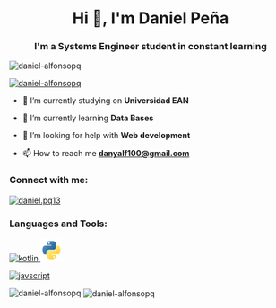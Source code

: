 <h1 align="center">Hi 👋, I'm Daniel Peña</h1>
<h3 align="center">I'm a Systems Engineer student in constant learning</h3>

<p align="left"> <img src="https://komarev.com/ghpvc/?username=daniel-alfonsopq&label=Profile%20views&color=0e75b6&style=flat" alt="daniel-alfonsopq" /> </p>

<p align="left"> <a href="https://github.com/ryo-ma/github-profile-trophy"><img src="https://github-profile-trophy.vercel.app/?username=daniel-alfonsopq" alt="daniel-alfonsopq" /></a> </p>

- 🔭 I’m currently studying on **Universidad EAN**

- 🌱 I’m currently learning **Data Bases**

- 🤝 I’m looking for help with **Web development**

- 📫 How to reach me **danyalf100@gmail.com**

<h3 align="left">Connect with me:</h3>
<p align="left">
<a href="https://instagram.com/daniel.pq13" target="blank"><img align="center" src="https://raw.githubusercontent.com/rahuldkjain/github-profile-readme-generator/master/src/images/icons/Social/instagram.svg" alt="daniel.pq13" height="30" width="40" /></a>
</p>

<h3 align="left">Languages and Tools:</h3>
<p align="left"> <a href="https://kotlinlang.org" target="_blank" rel="noreferrer"> <img src="https://www.vectorlogo.zone/logos/kotlinlang/kotlinlang-icon.svg" alt="kotlin" width="40" height="40"/> </a> <a href="https://www.python.org" target="_blank" rel="noreferrer"> <img src="https://raw.githubusercontent.com/devicons/devicon/master/icons/python/python-original.svg" alt="python" width="40" height="40"/> </a> </p>
<a href="https://www.javascript.com/" target="_blank" rel="noreferrer"> <img src="https://upload.wikimedia.org/wikipedia/commons/thumb/6/6a/JavaScript-logo.png/800px-JavaScript-logo.png" alt="javscript" width="40" height="40"/> </a> </p>

<p><img align="left" src="https://github-readme-stats.vercel.app/api/top-langs?username=daniel-alfonsopq&show_icons=true&locale=en&layout=compact" alt="daniel-alfonsopq" /></p>

<p>&nbsp;<img align="center" src="https://github-readme-stats.vercel.app/api?username=daniel-alfonsopq&show_icons=true&locale=en" alt="daniel-alfonsopq" /></p>
